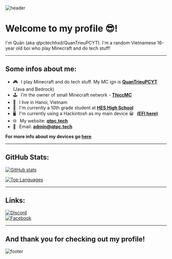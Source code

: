 <!---
![header](https://capsule-render.vercel.app/api?type=wave&color=gradient&height=280&section=header&text=Hello%20there%20👋&fontSize=90)
--->
![header](https://capsule-render.vercel.app/api?type=waving&color=gradient&height=280&section=header&text=Hello%20there%20%F0%9F%91%8B&fontSize=90)
# Welcome to my profile 😎!
I'm Quân (aka qtpctechhxd/QuanTrieuPCYT). I'm a random Vietnamese 16-year old boi who play Minecraft and do tech stuff!
***
## Some infos about me:
* 🎮⠀I play Minecraft and do tech stuff. My MC ign is [**QuanTrieuPCYT**](https://namemc.com/QuanTrieuPCYT) (Java and Bedrock)
* 🕹⠀I'm the owner of small Minecraft network - [**ThiccMC**](https://qtpc.tech/discord)
* 📍⠀I live in Hanoi, Vietnam
* 🏫⠀I'm currently a 10th grade student at [**HES High School**](https://www.facebook.com/HESHighSchool)
* 🖥⠀I'm currently using a Hackintosh as my main device 😀⠀[**(EFI here)**](https://github.com/QuanTrieuPCYT/ASRock-B560M-Pro4_Hackintosh)
* 🌐⠀My website: [**qtpc.tech**](https://qtpc.tech)
* 📧⠀Email: <a href="admin@qtpc.tech">**admin@qtpc.tech**</a><br>

**For more info about my devices go [here](https://qtpc.tech/devices)**
***
## GitHub Stats:
[![GitHub stats](https://github-readme-stats.vercel.app/api?username=QuanTrieuPCYT&theme=tokyonight&hide_border=true)](https://qtpc.tech)

[![Top Languages](https://github-readme-stats.vercel.app/api/top-langs/?username=QuanTrieuPCYT&theme=tokyonight&layout=compact&hide_border=true)](https://qtpc.tech)
***
## Links:
[![Discord](https://img.shields.io/badge/Discord-7289DA?style=flat-square&logo=discord&logoColor=white "Discord")](https://discord.com/users/699512154004652093)<br> [![Facebook](https://img.shields.io/badge/Facebook-1877F2?style=flat-square&logo=facebook&logoColor=white "Facebook")](https://facebook.com/qtpctechhxd)
***



## And thank you for checking out my profile!
![footer](https://capsule-render.vercel.app/api?type=wave&color=gradient&height=150&section=footer)
